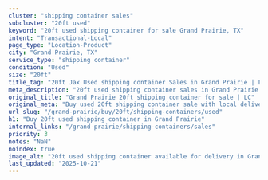 ```yaml
---
cluster: "shipping container sales"
subcluster: "20ft used"
keyword: "20ft used shipping container for sale Grand Prairie, TX"
intent: "Transactional-Local"
page_type: "Location-Product"
city: "Grand Prairie, TX"
service_type: "shipping container"
condition: "Used"
size: "20ft"
title_tag: "20ft Jax Used shipping container Sales in Grand Prairie | LC Container"
meta_description: "20ft used shipping container sales in Grand Prairie. Fast delivery, competitive pricing. Serving shipping containers area. Quote ID: MDI. Call (214) 524-4168 for your free quote today."
original_title: "Grand Prairie 20ft shipping container for sale | LC"
original_meta: "Buy used 20ft shipping container sale with local delivery in Grand Prairie, TX. LC Container — local Since 2003. Request a fast quote today."
url_slug: "/grand-prairie/buy/20ft/shipping-containers/used"
h1: "Buy 20ft used shipping container in Grand Prairie"
internal_links: "/grand-prairie/shipping-containers/sales"
priority: 3
notes: "NaN"
noindex: true
image_alt: "20ft used shipping container available for delivery in Grand Prairie"
last_updated: "2025-10-21"
---
```


<!-- TODO: Add unique city/inventory copy, images, and internal links here. -->
